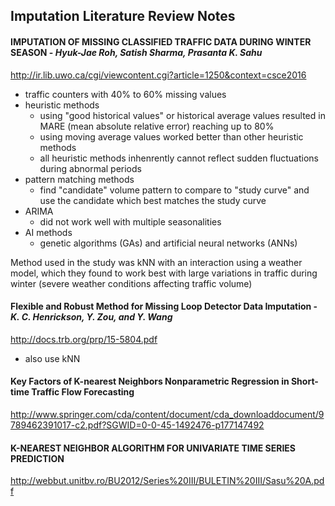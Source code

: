 ## Imputation Literature Review Notes 
#### IMPUTATION OF MISSING CLASSIFIED TRAFFIC DATA DURING WINTER SEASON - _Hyuk-Jae Roh, Satish Sharma, Prasanta K. Sahu_  

http://ir.lib.uwo.ca/cgi/viewcontent.cgi?article=1250&context=csce2016  
- traffic counters with 40% to 60% missing values
- heuristic methods
  - using "good historical values" or historical average values resulted
    in MARE (mean absolute relative error) reaching up to 80%
  - using moving average values worked better than other heuristic methods
  - all heuristic methods inhenrently cannot reflect sudden fluctuations during abnormal periods
- pattern matching methods
  - find "candidate" volume pattern to compare to "study curve" and use the candidate which best matches the study curve
- ARIMA
  - did not work well with multiple seasonalities
- AI methods
  - genetic algorithms (GAs) and artificial neural networks (ANNs)
 
Method used in the study was kNN with an interaction using a weather model, which they found to work best with large variations in traffic during winter
(severe weather conditions affecting traffic volume)  

#### Flexible and Robust Method for Missing Loop Detector Data Imputation - _K. C. Henrickson, Y. Zou, and Y. Wang_  

http://docs.trb.org/prp/15-5804.pdf  
- also use kNN

#### Key Factors of K-nearest Neighbors Nonparametric Regression in Short-time Traffic Flow Forecasting
http://www.springer.com/cda/content/document/cda_downloaddocument/9789462391017-c2.pdf?SGWID=0-0-45-1492476-p177147492


#### K-NEAREST NEIGHBOR ALGORITHM FOR UNIVARIATE TIME SERIES PREDICTION

http://webbut.unitbv.ro/BU2012/Series%20III/BULETIN%20III/Sasu%20A.pdf
